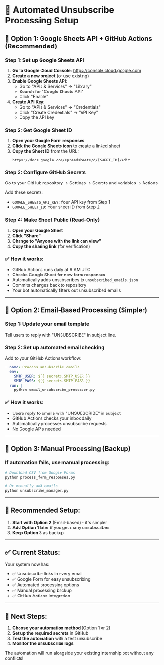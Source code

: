 # 🤖 Automated Unsubscribe Processing Setup

## 🚀 **Option 1: Google Sheets API + GitHub Actions (Recommended)**

### Step 1: Set up Google Sheets API

1. **Go to Google Cloud Console**: https://console.cloud.google.com
2. **Create a new project** (or use existing)
3. **Enable Google Sheets API**:
   - Go to "APIs & Services" → "Library"
   - Search for "Google Sheets API"
   - Click "Enable"
4. **Create API Key**:
   - Go to "APIs & Services" → "Credentials"
   - Click "Create Credentials" → "API Key"
   - Copy the API key

### Step 2: Get Google Sheet ID

1. **Open your Google Form responses**
2. **Click the Google Sheets icon** to create a linked sheet
3. **Copy the Sheet ID** from the URL:
   ```
   https://docs.google.com/spreadsheets/d/[SHEET_ID]/edit
   ```

### Step 3: Configure GitHub Secrets

Go to your GitHub repository → Settings → Secrets and variables → Actions

Add these secrets:

- `GOOGLE_SHEETS_API_KEY`: Your API key from Step 1
- `GOOGLE_SHEET_ID`: Your sheet ID from Step 2

### Step 4: Make Sheet Public (Read-Only)

1. **Open your Google Sheet**
2. **Click "Share"**
3. **Change to "Anyone with the link can view"**
4. **Copy the sharing link** (for verification)

### ✅ **How it works:**

- GitHub Actions runs daily at 9 AM UTC
- Checks Google Sheet for new form responses
- Automatically adds unsubscribes to `unsubscribed_emails.json`
- Commits changes back to repository
- Your bot automatically filters out unsubscribed emails

---

## 📧 **Option 2: Email-Based Processing (Simpler)**

### Step 1: Update your email template

Tell users to reply with "UNSUBSCRIBE" in subject line.

### Step 2: Set up automated email checking

Add to your GitHub Actions workflow:

```yaml
- name: Process unsubscribe emails
  env:
    SMTP_USER: ${{ secrets.SMTP_USER }}
    SMTP_PASS: ${{ secrets.SMTP_PASS }}
  run: |
    python email_unsubscribe_processor.py
```

### ✅ **How it works:**

- Users reply to emails with "UNSUBSCRIBE" in subject
- GitHub Actions checks your inbox daily
- Automatically processes unsubscribe requests
- No Google APIs needed

---

## 🔧 **Option 3: Manual Processing (Backup)**

### If automation fails, use manual processing:

```bash
# Download CSV from Google Forms
python process_form_responses.py

# Or manually add emails
python unsubscribe_manager.py
```

---

## 🎯 **Recommended Setup:**

1. **Start with Option 2** (Email-based) - it's simpler
2. **Add Option 1** later if you get many unsubscribes
3. **Keep Option 3** as backup

---

## ✅ **Current Status:**

Your system now has:

- ✅ Unsubscribe links in every email
- ✅ Google Form for easy unsubscribing
- ✅ Automated processing options
- ✅ Manual processing backup
- ✅ GitHub Actions integration

---

## 🚀 **Next Steps:**

1. **Choose your automation method** (Option 1 or 2)
2. **Set up the required secrets** in GitHub
3. **Test the automation** with a test unsubscribe
4. **Monitor the unsubscribe logs**

The automation will run alongside your existing internship bot without any conflicts!
